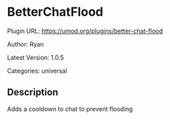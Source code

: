 # BetterChatFlood

Plugin URL: https://umod.org/plugins/better-chat-flood

Author: Ryan

Latest Version: 1.0.5

Categories: universal

## Description

Adds a cooldown to chat to prevent flooding

